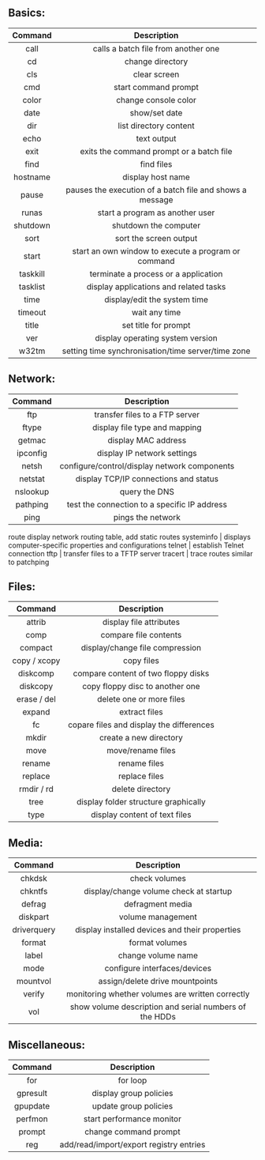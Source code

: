 <h2> Basics: </h2>

| Command | Description |
| :----: | :----: |
| call  | calls a batch file from another one |
| cd	| change directory |
 |cls 	      |          clear screen|
 |cmd 	       |         start command prompt|
 |color 	      |          change console color|
 |date 	       |         show/set date|
 |dir 	         |       list directory content|
 |echo 	         |       text output|
 |exit 	          |      exits the command prompt or a batch file|
 |find 	           |     find files|
 |hostname 	 |       display host name|
 |pause 	       |         pauses the execution of a batch file and shows a message|
|runas 	    |            start a program as another user|
|shutdown 	    |    shutdown the computer|
|sort 	           |     sort the screen output|
|start 	         |       start an own window to execute a program or command|
|taskkill 	    |    terminate a process or a application|
|tasklist 	    |    display applications and related tasks|
|time 	         |       display/edit the system time|
timeout 	    |    wait any time
title 	       |         set title for prompt
ver 	       |         display operating system version
w32tm 	         |       setting time synchronisation/time server/time zone

<h2>Network:</h2>

| Command | Description |
| :----: | :----: |
ftp 	       |         transfer files to a FTP server
ftype 	      |          display file type and mapping
getmac 	    |            display MAC address
ipconfig 	  |      display IP network settings
netsh 	     |           configure/control/display network components
netstat 	   |     display TCP/IP connections and status
nslookup 	  |      query the DNS
pathping 	   |     test the connection to a specific IP address
ping 	      |          pings the network
route 	                display network routing table, add static routes
systeminfo 	 |       displays computer-specific properties and configurations
telnet 	      |          establish Telnet connection
tftp 	       |         transfer files to a TFTP server
tracert 	   |     trace routes similar to patchping

<h2>Files:</h2>

| Command | Description |
| :----: | :----: |
attrib 	       |         display file attributes
comp 	       |         compare file contents
compact      |   	display/change file compression
copy / xcopy 	|        copy files
diskcomp 	    |    compare content of two floppy disks
diskcopy 	    |    copy floppy disc to another one
erase / del 	 |       delete one or more files
expand 	      |          extract files
fc 	           |     copare files and display the differences
mkdir 	      |          create a new directory
move 	       |         move/rename files
rename 	     |           rename files
replace 	    |    replace files
rmdir / rd 	   |     delete directory
tree 	      |          display folder structure graphically
type 	        |        display content of text files

<h2>Media:</h2>

| Command | Description |
| :----: | :----: |
chkdsk 	     |          check volumes
chkntfs 	    |   display/change volume check at startup
defrag 	    |           defragment media
diskpart 	   |    volume management
driverquery 	|       display installed devices and their properties
format 	     |          format volumes
label 	       |        change volume name
mode 	        |       configure interfaces/devices
mountvol 	|       assign/delete drive mountpoints
verify        | 	       monitoring whether volumes are written correctly
vol 	       |        show volume description and serial numbers of the HDDs

<h2>Miscellaneous:</h2>
       
| Command | Description |
| :----: | :----: |
for 	       |        for loop
gpresult 	  |     display group policies
gpupdate 	  |     update group policies
perfmon 	   |    start performance monitor
prompt 	    |           change command prompt
reg 	       |        add/read/import/export registry entries 
